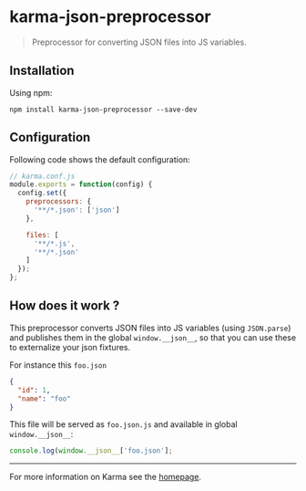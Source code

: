 # karma-json-preprocessor

> Preprocessor for converting JSON files into JS variables.

## Installation

Using npm:

`npm install karma-json-preprocessor --save-dev`

## Configuration

Following code shows the default configuration:

```js
// karma.conf.js
module.exports = function(config) {
  config.set({
    preprocessors: {
      '**/*.json': ['json']
    },

    files: [
      '**/*.js',
      '**/*.json'
    ]
  });
};
```

## How does it work ?

This preprocessor converts JSON files into JS variables (using `JSON.parse`) and publishes them in the global `window.__json__`, so that you can use these to externalize your json fixtures.

For instance this `foo.json`

```json
{
  "id": 1,
  "name": "foo"
}
```
This file will be served as `foo.json.js` and available in global `window.__json__`:

```js
console.log(window.__json__['foo.json'];
```

----

For more information on Karma see the [homepage].


[homepage]: http://karma-runner.github.com
